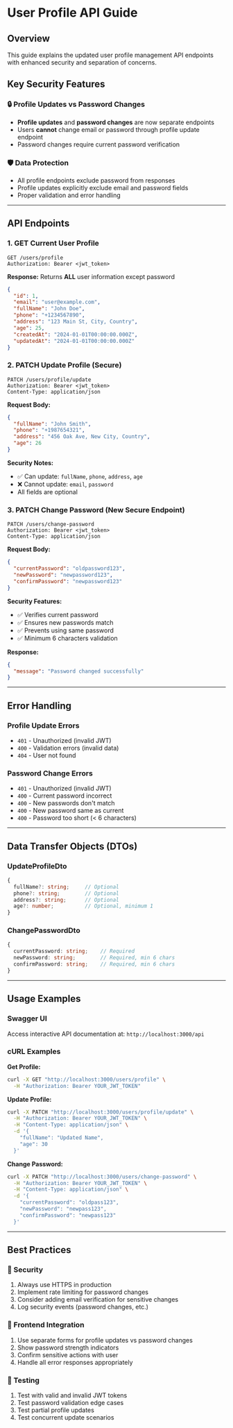 # User Profile API Guide

## Overview
This guide explains the updated user profile management API endpoints with enhanced security and separation of concerns.

## Key Security Features

### 🔒 **Profile Updates vs Password Changes**
- **Profile updates** and **password changes** are now separate endpoints
- Users **cannot** change email or password through profile update endpoint
- Password changes require current password verification

### 🛡️ **Data Protection**
- All profile endpoints exclude password from responses
- Profile updates explicitly exclude email and password fields
- Proper validation and error handling

---

## API Endpoints

### 1. **GET Current User Profile**
```http
GET /users/profile
Authorization: Bearer <jwt_token>
```

**Response:** Returns **ALL** user information except password
```json
{
  "id": 1,
  "email": "user@example.com",
  "fullName": "John Doe",
  "phone": "+1234567890",
  "address": "123 Main St, City, Country",
  "age": 25,
  "createdAt": "2024-01-01T00:00:00.000Z",
  "updatedAt": "2024-01-01T00:00:00.000Z"
}
```

### 2. **PATCH Update Profile** (Secure)
```http
PATCH /users/profile/update
Authorization: Bearer <jwt_token>
Content-Type: application/json
```

**Request Body:**
```json
{
  "fullName": "John Smith",
  "phone": "+1987654321",
  "address": "456 Oak Ave, New City, Country",
  "age": 26
}
```

**Security Notes:**
- ✅ Can update: `fullName`, `phone`, `address`, `age`
- ❌ Cannot update: `email`, `password`
- All fields are optional

### 3. **PATCH Change Password** (New Secure Endpoint)
```http
PATCH /users/change-password
Authorization: Bearer <jwt_token>
Content-Type: application/json
```

**Request Body:**
```json
{
  "currentPassword": "oldpassword123",
  "newPassword": "newpassword123",
  "confirmPassword": "newpassword123"
}
```

**Security Features:**
- ✅ Verifies current password
- ✅ Ensures new passwords match
- ✅ Prevents using same password
- ✅ Minimum 6 characters validation

**Response:**
```json
{
  "message": "Password changed successfully"
}
```

---

## Error Handling

### Profile Update Errors
- `401` - Unauthorized (invalid JWT)
- `400` - Validation errors (invalid data)
- `404` - User not found

### Password Change Errors
- `401` - Unauthorized (invalid JWT)
- `400` - Current password incorrect
- `400` - New passwords don't match
- `400` - New password same as current
- `400` - Password too short (< 6 characters)

---

## Data Transfer Objects (DTOs)

### UpdateProfileDto
```typescript
{
  fullName?: string;     // Optional
  phone?: string;        // Optional
  address?: string;      // Optional
  age?: number;          // Optional, minimum 1
}
```

### ChangePasswordDto
```typescript
{
  currentPassword: string;    // Required
  newPassword: string;        // Required, min 6 chars
  confirmPassword: string;    // Required, min 6 chars
}
```

---

## Usage Examples

### Swagger UI
Access interactive API documentation at: `http://localhost:3000/api`

### cURL Examples

**Get Profile:**
```bash
curl -X GET "http://localhost:3000/users/profile" \
  -H "Authorization: Bearer YOUR_JWT_TOKEN"
```

**Update Profile:**
```bash
curl -X PATCH "http://localhost:3000/users/profile/update" \
  -H "Authorization: Bearer YOUR_JWT_TOKEN" \
  -H "Content-Type: application/json" \
  -d '{
    "fullName": "Updated Name",
    "age": 30
  }'
```

**Change Password:**
```bash
curl -X PATCH "http://localhost:3000/users/change-password" \
  -H "Authorization: Bearer YOUR_JWT_TOKEN" \
  -H "Content-Type: application/json" \
  -d '{
    "currentPassword": "oldpass123",
    "newPassword": "newpass123",
    "confirmPassword": "newpass123"
  }'
```

---

## Best Practices

### 🔐 Security
1. Always use HTTPS in production
2. Implement rate limiting for password changes
3. Consider adding email verification for sensitive changes
4. Log security events (password changes, etc.)

### 📱 Frontend Integration
1. Use separate forms for profile updates vs password changes
2. Show password strength indicators
3. Confirm sensitive actions with user
4. Handle all error responses appropriately

### 🧪 Testing
1. Test with valid and invalid JWT tokens
2. Test password validation edge cases
3. Test partial profile updates
4. Test concurrent update scenarios 